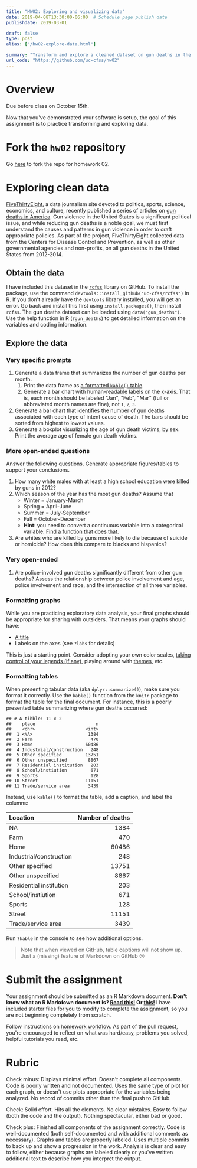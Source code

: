 ```yaml
---
title: "HW02: Exploring and visualizing data"
date: 2019-04-08T13:30:00-06:00  # Schedule page publish date
publishdate: 2019-03-01

draft: false
type: post
alias: ["/hw02-explore-data.html"]

summary: "Transform and explore a cleaned dataset on gun deaths in the United States."
url_code: "https://github.com/uc-cfss/hw02"
---
```




# Overview

Due before class on October 15th.

Now that you've demonstrated your software is setup, the goal of this assignment is to practice transforming and exploring data.

# Fork the `hw02` repository

Go [here](https://github.com/uc-cfss/hw02) to fork the repo for homework 02.

# Exploring clean data

[FiveThirtyEight](http://fivethirtyeight.com/), a data journalism site devoted to politics, sports, science, economics, and culture, recently published a series of articles on [gun deaths in America](http://fivethirtyeight.com/features/gun-deaths-introduction/). Gun violence in the United States is a significant political issue, and while reducing gun deaths is a noble goal, we must first understand the causes and patterns in gun violence in order to craft appropriate policies. As part of the project, FiveThirtyEight collected data from the Centers for Disease Control and Prevention, as well as other governmental agencies and non-profits, on all gun deaths in the United States from 2012-2014.

## Obtain the data

I have included this dataset in the [`rcfss`](https://github.com/uc-cfss/rcfss) library on GitHub. To install the package, use the command `devtools::install_github("uc-cfss/rcfss")` in R. If you don't already have the `devtools` library installed, you will get an error. Go back and install this first using `install.packages()`, then install `rcfss`. The gun deaths dataset can be loaded using `data("gun_deaths")`. Use the help function in R (`?gun_deaths`) to get detailed information on the variables and coding information.

## Explore the data

### Very specific prompts

1. Generate a data frame that summarizes the number of gun deaths per month.
    1. Print the data frame as [a formatted `kable()` table](#formatting-tables).
    1. Generate a bar chart with human-readable labels on the x-axis. That is, each month should be labeled "Jan", "Feb", "Mar" (full or abbreviated month names are fine), not `1`, `2`, `3`.
1. Generate a bar chart that identifies the number of gun deaths associated with each type of intent cause of death. The bars should be sorted from highest to lowest values.
1. Generate a boxplot visualizing the age of gun death victims, by sex. Print the average age of female gun death victims.

### More open-ended questions

Answer the following questions. Generate appropriate figures/tables to support your conclusions.

1. How many white males with at least a high school education were killed by guns in 2012?
1. Which season of the year has the most gun deaths? Assume that
    * Winter = January-March
    * Spring = April-June
    * Summer = July-September
    * Fall = October-December
    * **Hint**: you need to convert a continuous variable into a categorical variable. [Find a function that does that.](https://www.google.com)
1. Are whites who are killed by guns more likely to die because of suicide or homicide? How does this compare to blacks and hispanics?

### Very open-ended

1. Are police-involved gun deaths significantly different from other gun deaths? Assess the relationship between police involvement and age, police involvement and race, and the intersection of all three variables.

### Formatting graphs

While you are practicing exploratory data analysis, your final graphs should be appropriate for sharing with outsiders. That means your graphs should have:

* [A title](http://r4ds.had.co.nz/graphics-for-communication.html#label)
* Labels on the axes (see `?labs` for details)

This is just a starting point. Consider adopting your own color scales, [taking control of your legends (if any)](http://www.cookbook-r.com/Graphs/Legends_(ggplot2)/), playing around with [themes](https://ggplot2.tidyverse.org/reference/index.html#section-themes), etc.

### Formatting tables

When presenting tabular data (aka `dplyr::summarize()`), make sure you format it correctly. Use the `kable()` function from the `knitr` package to format the table for the final document. For instance, this is a poorly presented table summarizing where gun deaths occurred:




```
## # A tibble: 11 x 2
##    place                       n
##    <chr>                   <int>
##  1 <NA>                     1384
##  2 Farm                      470
##  3 Home                    60486
##  4 Industrial/construction   248
##  5 Other specified         13751
##  6 Other unspecified        8867
##  7 Residential institution   203
##  8 School/instiution         671
##  9 Sports                    128
## 10 Street                  11151
## 11 Trade/service area       3439
```

Instead, use `kable()` to format the table, add a caption, and label the columns:


|Location                | Number of deaths|
|:-----------------------|----------------:|
|NA                      |             1384|
|Farm                    |              470|
|Home                    |            60486|
|Industrial/construction |              248|
|Other specified         |            13751|
|Other unspecified       |             8867|
|Residential institution |              203|
|School/instiution       |              671|
|Sports                  |              128|
|Street                  |            11151|
|Trade/service area      |             3439|

Run `?kable` in the console to see how additional options.

> Note that when viewed on GitHub, table captions will not show up. Just a (missing) feature of Markdown on GitHub 😢

# Submit the assignment

Your assignment should be submitted as an R Markdown document. **Don't know what an R Markdown document is? [Read this!](http://rmarkdown.rstudio.com/lesson-1.html) Or [this!](http://r4ds.had.co.nz/r-markdown.html)** I have included starter files for you to modify to complete the assignment, so you are not beginning completely from scratch.

Follow instructions on [homework workflow](/faq/homework-guidelines/#homework-workflow). As part of the pull request, you're encouraged to reflect on what was hard/easy, problems you solved, helpful tutorials you read, etc.

# Rubric

Check minus: Displays minimal effort. Doesn't complete all components. Code is poorly written and not documented. Uses the same type of plot for each graph, or doesn't use plots appropriate for the variables being analyzed. No record of commits other than the final push to GitHub.

Check: Solid effort. Hits all the elements. No clear mistakes. Easy to follow (both the code and the output). Nothing spectacular, either bad or good.

Check plus: Finished all components of the assignment correctly. Code is well-documented (both self-documented and with additional comments as necessary). Graphs and tables are properly labeled. Uses multiple commits to back up and show a progression in the work. Analysis is clear and easy to follow, either because graphs are labeled clearly or you've written additional text to describe how you interpret the output.

